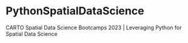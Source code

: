# PythonSpatialDataScience
CARTO Spatial Data Science Bootcamps 2023 | Leveraging Python for Spatial Data Science
